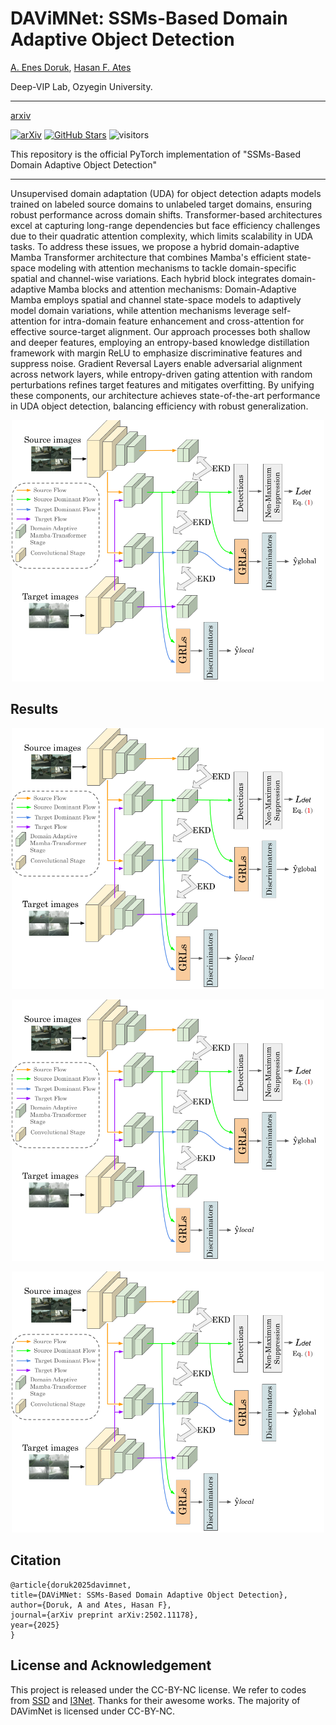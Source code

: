 # DAViMNet: SSMs-Based Domain Adaptive Object Detection

[A. Enes Doruk](www.linkedin.com/in/enesdrk), [Hasan F. Ates](https://www.ozyegin.edu.tr/en/faculty/hasanates-cs)

Deep-VIP Lab, Ozyegin University.

---

[arxiv](https://arxiv.org/abs/2502.11178)

[![arXiv](https://img.shields.io/badge/arXiv-Paper-<COLOR>.svg)](https://arxiv.org/abs/2502.11178)
[![GitHub Stars](https://img.shields.io/github/stars/enesdoruk/DAVimNet?style=social)](https://github.com/enesdoruk/DAVimNet)
![visitors](https://visitor-badge.laobi.icu/badge?page_id=enesdoruk/DAVimNet)

This repository is the official PyTorch implementation of "SSMs-Based Domain Adaptive Object Detection"

---

Unsupervised domain adaptation (UDA) for object detection adapts models trained on labeled source domains to unlabeled target domains, ensuring robust performance across domain shifts. Transformer-based architectures excel at capturing long-range dependencies but face efficiency challenges due to their quadratic attention complexity, which limits scalability in UDA tasks. To address these issues, we propose a hybrid domain-adaptive Mamba Transformer architecture that combines Mamba's efficient state-space modeling with attention mechanisms to tackle domain-specific spatial and channel-wise variations. Each hybrid block integrates domain-adaptive Mamba blocks and attention mechanisms: Domain-Adaptive Mamba employs spatial and channel state-space models to adaptively model domain variations, while attention mechanisms leverage self-attention for intra-domain feature enhancement and cross-attention for effective source-target alignment. Our approach processes both shallow and deeper features, employing an entropy-based knowledge distillation framework with margin ReLU to emphasize discriminative features and suppress noise. Gradient Reversal Layers enable adversarial alignment across network layers, while entropy-driven gating attention with random perturbations refines target features and mitigates overfitting. By unifying these components, our architecture achieves state-of-the-art performance in UDA object detection, balancing efficiency with robust generalization.

<p align="center">
  <img width="500" src="assets/overall_arch.png">
</p>

## Results

<p align="center">
  <img width="500" src="assets/overall_arch.png">
</p>

<p align="center">
  <img width="500" src="assets/overall_arch.png">
</p>

<p align="center">
  <img width="500" src="assets/overall_arch.png">
</p>

## Citation
  ```
  @article{doruk2025davimnet,
  title={DAViMNet: SSMs-Based Domain Adaptive Object Detection},
  author={Doruk, A and Ates, Hasan F},
  journal={arXiv preprint arXiv:2502.11178},
  year={2025}
}
  ```

## License and Acknowledgement
This project is released under the CC-BY-NC license. We refer to codes from [SSD](https://github.com/amdegroot/ssd.pytorch) and [I3Net](https://github.com/czzbb/I3Net/tree/main). Thanks for their awesome works. The majority of DAVimNet is licensed under CC-BY-NC.
